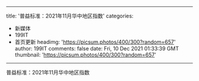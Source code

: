 
---
title: '普益标准：2021年11月华中地区指数'
categories: 
 - 新媒体
 - 199IT
 - 首页更新
headimg: 'https://picsum.photos/400/300?random=657'
author: 199IT
comments: false
date: Fri, 10 Dec 2021 01:33:39 GMT
thumbnail: 'https://picsum.photos/400/300?random=657'
---

<div>   
普益标准：2021年11月华中地区指数  
</div>
            